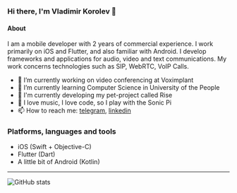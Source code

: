 ### Hi there, I'm Vladimir Korolev 👋

#### About

I am a mobile developer with 2 years of commercial experience.
I work primarily on iOS and Flutter, and also familiar with Android.
I develop frameworks and applications for audio, video and text communications. My work concerns technologies such as SIP, WebRTC, VoIP Calls. 

- 🔭 I’m currently working on video conferencing at Voximplant
- 🌱 I’m currently learning Computer Science in University of the People
- 🦄 I'm currently developing my pet-project called Rise
- 🦹 I love music, I love code, so I play with the Sonic Pi
- 📫 How to reach me: [telegram](https://t.me/vladimirbrejcha), [linkedin](https://www.linkedin.com/in/vladimir-korolev/)

### Platforms, languages and tools
- iOS (Swift + Objective-C)
- Flutter (Dart)
- A little bit of Android (Kotlin)

---
![GitHub stats](https://readme-stats-cfgj2cxdy.vercel.app/api?username=VladimirBrejcha&count_private=true&show_icons=true&theme=tokyonight)
